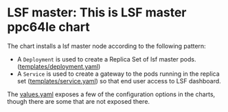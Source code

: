 # LSF master: This is LSF master ppc64le chart

The chart installs a lsf master node according to the following
pattern:

- A `Deployment` is used to create a Replica Set of lsf master pods.
  ([templates/deployment.yaml](templates/deployment.yaml))
- A `Service` is used to create a gateway to the pods running in the
  replica set ([templates/service.yaml](templates/svc.yaml)) so that end user
  access to LSF dashboard.

The [values.yaml](values.yaml) exposes a few of the configuration options in the
charts, though there are some that are not exposed there.